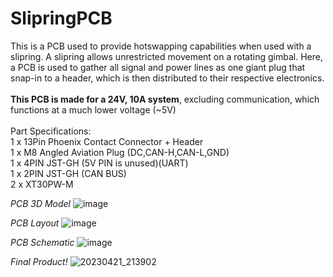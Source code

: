 # SlipringPCB

This is a PCB used to provide hotswapping capabilities when used with a slipring. A slipring allows unrestricted movement on a rotating gimbal. Here, a PCB is used to gather all signal and power lines as one giant plug that snap-in to a header, which is then distributed to their respective electronics.<br>
<br>
**This PCB is made for a 24V, 10A system**, excluding communication, which functions at a much lower voltage (~5V)<br>
<br>
Part Specifications:<br>
1 x 13Pin Phoenix Contact Connector + Header<br>
1 x M8 Angled Aviation Plug (DC,CAN-H,CAN-L,GND)<br>
1 x 4PIN JST-GH (5V PIN is unused)(UART)<br>
1 x 2PIN JST-GH (CAN BUS)<br>
2 x XT30PW-M<br>

_PCB 3D Model_
![image](https://user-images.githubusercontent.com/128961461/233274793-53ba1606-9d49-4f12-b19a-135acbf21d80.png)

_PCB Layout_
![image](https://user-images.githubusercontent.com/128961461/233274617-6ff75f54-1710-49c0-bdd1-0e3a80980289.png)

_PCB Schematic_
![image](https://user-images.githubusercontent.com/128961461/229330684-36911eba-41a6-491c-9095-bd6fd855958b.png)

_Final Product!_
![20230421_213902](https://user-images.githubusercontent.com/128961461/233820540-7998eafa-0e0e-436d-80a8-e605905f0bc1.jpg)
